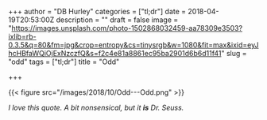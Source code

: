 +++
author = "DB Hurley"
categories = ["tl;dr"]
date = 2018-04-19T20:53:00Z
description = ""
draft = false
image = "https://images.unsplash.com/photo-1502868032459-aa78309e3503?ixlib=rb-0.3.5&q=80&fm=jpg&crop=entropy&cs=tinysrgb&w=1080&fit=max&ixid=eyJhcHBfaWQiOjExNzczfQ&s=f2c4e81a8861ec95ba2901d6b6d11f41"
slug = "odd"
tags = ["tl;dr"]
title = "Odd"

+++


{{< figure src="/images/2018/10/Odd---Odd.png" >}}

_I love this quote. A bit nonsensical, but it **is** Dr. Seuss._

